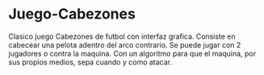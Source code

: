 # Juego-Cabezones

Clasico juego Cabezones de futbol con interfaz grafica. Consiste en cabecear una pelota adentro del arco contrario.
Se puede jugar con 2 jugadores o contra la maquina. 
Con un algoritmo para que el maquina, por sus propios medios, sepa cuando y como atacar.
